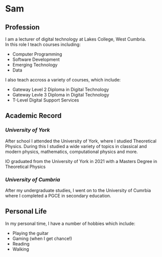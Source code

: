 <h1>Sam</h1>
<div>
  <h2>Profession</h2>
  <p>I am a lecturer of digital technology at Lakes College, West Cumbria. <br>In this role I teach courses including:</p>
  <ul>
    <li>Computer Programming</li>
    <li>Software Development</li>
    <li>Emerging Technology</li>
    <li>Data</li>
  </ul>
  <p>I also teach accross a variety of courses, which include:</p>
  <ul>
    <li>Gateway Level 2 Diploma in Digital Technology</li>
    <li>Gateway Levle 3 Diploma in Digital Technology</li>
    <li>T-Level Digital Support Services</li>
  </ul>
</div>

<div>
  <h2>Academic Record</h2>
  <h3><em>University of York</em></h3>
  <p>After school I attended the University of York, where I studied Theoretical Physics. During this I studied a wide variety of topics in classical and modern physics, mathematics, computational physics and more.</p>
  <p>IO graduated from the University of York in 2021 with a Masters Degree in Theoretical Physics</p>
  <h3><em>University of Cumbria</em></h3>
  <p>After my undergraduate studies, I went on to the University of Cumrbia where I completed a PGCE in secondary education.</p>
</div>

<div>
  <h2>Personal Life</h2>
  <p>In my personal time, I have a number of hobbies which include:</p>  
  <ul>
    <li>Playing the guitar</li>
    <li>Gaming (when I get chance!)</li>
    <li>Reading</li>
    <li>Walking</li>
  </ul>
</div>
